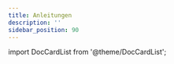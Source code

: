 ```yaml
---
title: Anleitungen
description: ''
sidebar_position: 90
---
```


import DocCardList from '@theme/DocCardList';

<DocCardList />
